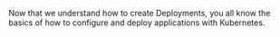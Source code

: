 Now that we understand how to create Deployments, you all know the basics of how to configure and deploy applications with Kubernetes.